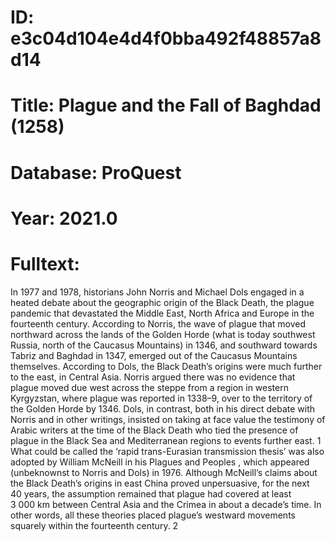 # ID: e3c04d104e4d4f0bba492f48857a8d14
# Title: Plague and the Fall of Baghdad (1258)
# Database: ProQuest
# Year: 2021.0
# Fulltext:
In 1977 and 1978, historians John Norris and Michael Dols engaged in a heated debate about the geographic origin of the Black Death, the plague pandemic that devastated the Middle East, North Africa and Europe in the fourteenth century. According to Norris, the wave of plague that moved northward across the lands of the Golden Horde (what is today southwest Russia, north of the Caucasus Mountains) in 1346, and southward towards Tabriz and Baghdad in 1347, emerged out of the Caucasus Mountains themselves. According to Dols, the Black Death’s origins were much further to the east, in Central Asia. Norris argued there was no evidence that plague moved due west across the steppe from a region in western Kyrgyzstan, where plague was reported in 1338–9, over to the territory of the Golden Horde by 1346. Dols, in contrast, both in his direct debate with Norris and in other writings, insisted on taking at face value the testimony of Arabic writers at the time of the Black Death who tied the presence of plague in the Black Sea and Mediterranean regions to events further east. 1 What could be called the ‘rapid trans-Eurasian transmission thesis’ was also adopted by William McNeill in his Plagues and Peoples , which appeared (unbeknownst to Norris and Dols) in 1976. Although McNeill’s claims about the Black Death’s origins in east China proved unpersuasive, for the next 40 years, the assumption remained that plague had covered at least 3 000 km between Central Asia and the Crimea in about a decade’s time. In other words, all these theories placed plague’s westward movements squarely within the fourteenth century. 2